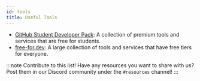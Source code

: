 ```yaml
---
id: tools
title: Useful Tools
---
```


- [GitHub Student Developer Pack](https://education.github.com/pack): A collection of premium tools and services that are free for students.
- [free-for.dev](https://free-for.dev): A large collection of tools and services that have free tiers for everyone.

:::note Contribute to this list!
Have any resources you want to share with us? Post them in our Discord community under the `#resources` channel!
:::

